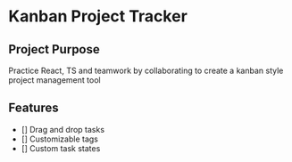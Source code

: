 # Kanban Project Tracker

## Project Purpose
Practice React, TS and teamwork by collaborating to create a kanban style project management tool

## Features
- [] Drag and drop tasks
- [] Customizable tags
- [] Custom task states

